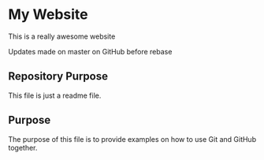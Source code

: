 # My Website

This is a really awesome website

Updates made on master on GitHub before rebase

## Repository Purpose

This file is just a readme file.

## Purpose

The purpose of this file is to provide examples on how to use Git and GitHub together.
